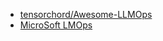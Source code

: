 
- [tensorchord/Awesome-LLMOps](https://github.com/tensorchord/Awesome-LLMOps)
- [MicroSoft LMOps](https://github.com/microsoft/LMOps)
